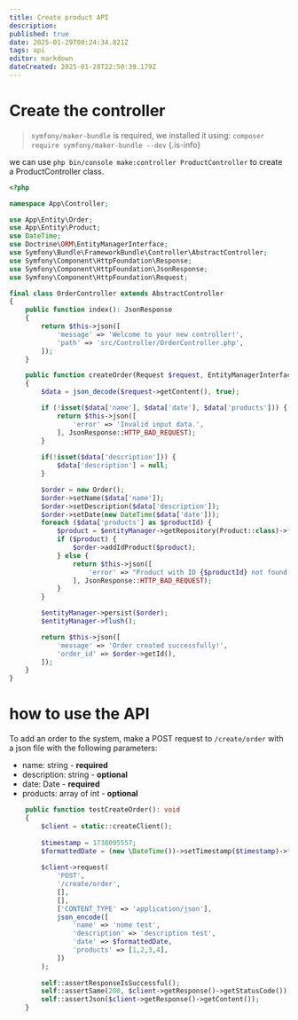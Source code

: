 ```yaml
---
title: Create product API
description: 
published: true
date: 2025-01-29T00:24:34.821Z
tags: api
editor: markdown
dateCreated: 2025-01-28T22:50:39.179Z
---
```


# Create the controller
> `symfony/maker-bundle` is required, we installed it using: `composer require symfony/maker-bundle --dev`
{.is-info}

we can use `php bin/console make:controller ProductController` to create a ProductController class.

``` php
<?php

namespace App\Controller;

use App\Entity\Order;
use App\Entity\Product;
use DateTime;
use Doctrine\ORM\EntityManagerInterface;
use Symfony\Bundle\FrameworkBundle\Controller\AbstractController;
use Symfony\Component\HttpFoundation\Response;
use Symfony\Component\HttpFoundation\JsonResponse;
use Symfony\Component\HttpFoundation\Request;

final class OrderController extends AbstractController
{
    public function index(): JsonResponse
    {
        return $this->json([
            'message' => 'Welcome to your new controller!',
            'path' => 'src/Controller/OrderController.php',
        ]);
    }

    public function createOrder(Request $request, EntityManagerInterface $entityManager): JsonResponse
    {
        $data = json_decode($request->getContent(), true);

        if (!isset($data['name'], $data['date'], $data['products'])) {
            return $this->json([
                'error' => 'Invalid input data.',
            ], JsonResponse::HTTP_BAD_REQUEST);
        }
        
        if(!isset($data['description'])) {
            $data['description'] = null;
        }

        $order = new Order();
        $order->setName($data['name']);
        $order->setDescription($data['description']);
        $order->setDate(new DateTime($data['date']));
        foreach ($data['products'] as $productId) {
            $product = $entityManager->getRepository(Product::class)->find($productId);
            if ($product) {
                $order->addIdProduct($product);
            } else {
                return $this->json([
                    'error' => "Product with ID {$productId} not found.",
                ], JsonResponse::HTTP_BAD_REQUEST);
            }
        }

        $entityManager->persist($order);
        $entityManager->flush();

        return $this->json([
            'message' => 'Order created successfully!',
            'order_id' => $order->getId(),
        ]);
    }
}

```

# how to use the API
To add an order to the system, make a POST request to `/create/order` with a json file with the following parameters:
- name: string - **required**
- description: string - **optional**
- date: Date - **required**
- products: array of int - **optional**

``` php
    public function testCreateOrder(): void
    {
        $client = static::createClient();
    
        $timestamp = 1738095557;
        $formattedDate = (new \DateTime())->setTimestamp($timestamp)->format('Y-m-d');
    
        $client->request(
            'POST',
            '/create/order',
            [],
            [],
            ['CONTENT_TYPE' => 'application/json'],
            json_encode([
                'name' => 'nome test',
                'description' => 'description test',
                'date' => $formattedDate,
                'products' => [1,2,3,4],
            ])
        );
    
        self::assertResponseIsSuccessful();
        self::assertSame(200, $client->getResponse()->getStatusCode());
        self::assertJson($client->getResponse()->getContent());
    }
```